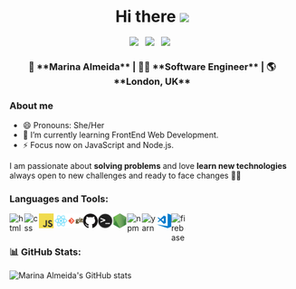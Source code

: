 <div align="center">
  <h1> Hi there <img src="https://media.giphy.com/media/hvRJCLFzcasrR4ia7z/giphy.gif" width="25px"></h1>
</div>

<p align='center'> 
<a href="https://www.linkedin.com/in/MarinaMAlmeida"><img height="30" src="https://cdn1.iconfinder.com/data/icons/logotypes/32/square-linkedin-128.png?raw=true"></a>&nbsp;&nbsp;
<a href="https://www.instagram.com/mari.mero.almeida/"><img height="30" src="https://cdn2.iconfinder.com/data/icons/social-media-2285/512/1_Instagram_colored_svg_1-128.png?raw=true"></a>&nbsp;&nbsp;
<a href="https://codepen.io/MarinaAlmeida"><img height="30" src="https://cdn3.iconfinder.com/data/icons/social-rounded-2/72/Codepen-128.png?raw=true"></a>&nbsp;&nbsp;

<div align="center">
<h3> 👩 **Marina Almeida** | 👩‍💻 **Software Engineer** | 🌎 **London, UK**</h3> 
</div>


### About me

- 😄 Pronouns: She/Her
- 🌱 I’m currently learning FrontEnd Web Development.
- ⚡ Focus now on JavaScript and Node.js. 

I am passionate about **solving problems** and love **learn new technologies** always open to new challenges and ready to face changes 👩‍💻

### Languages and Tools:

<img align="left" alt="html" width="26px" src="https://cdn1.iconfinder.com/data/icons/logotypes/32/badge-html-5-128.png" />
<img align="left" alt="css" width="26px" src="https://cdn4.iconfinder.com/data/icons/social-media-logos-6/512/121-css3-128.png" />
<img align="left" alt="JavaScript" width="26px" src="https://raw.githubusercontent.com/github/explore/80688e429a7d4ef2fca1e82350fe8e3517d3494d/topics/javascript/javascript.png" />
	<img align="left" alt="React" width="26px" src="https://raw.githubusercontent.com/github/explore/80688e429a7d4ef2fca1e82350fe8e3517d3494d/topics/react/react.png" />
	<img align="left" alt="Git" width="26px" src="https://raw.githubusercontent.com/github/explore/80688e429a7d4ef2fca1e82350fe8e3517d3494d/topics/git/git.png" />
	<img align="left" alt="GitHub" width="26px" src="https://raw.githubusercontent.com/github/explore/78df643247d429f6cc873026c0622819ad797942/topics/github/github.png" />
	<img align="left" alt="Terminal" width="26px" src="https://raw.githubusercontent.com/github/explore/80688e429a7d4ef2fca1e82350fe8e3517d3494d/topics/terminal/terminal.png" />
	<img align="left" alt="Node.js" width="26px" src="https://raw.githubusercontent.com/github/explore/80688e429a7d4ef2fca1e82350fe8e3517d3494d/topics/nodejs/nodejs.png" />
	<img align="left" alt="npm" width="26px" src="https://cdn4.iconfinder.com/data/icons/vector-brand-logos/40/NPM-128.png" />
	<img align="left" alt="yarn" width="26px" src="https://cdn4.iconfinder.com/data/icons/logos-brands-5/24/yarn-128.png" />
	<img align="left" alt="Visual Studio Code" width="26px" src="https://raw.githubusercontent.com/github/explore/80688e429a7d4ef2fca1e82350fe8e3517d3494d/topics/visual-studio-code/visual-studio-code.png" />
<img align="left" alt="firebase" width="26px" src="https://cdn4.iconfinder.com/data/icons/google-i-o-2016/512/google_firebase-2-128.png" />
<br />
<br />

### 📊 GitHub Stats:
![Marina Almeida's GitHub stats](https://github-readme-stats.vercel.app/api?username=MarinaAlmeida20&hide=stars,issues,contribs&theme=highcontrast&show_icons=true)



<!--
**MarinaAlmeida20/MarinaAlmeida20** is a ✨ _special_ ✨ repository because its `README.md` (this file) appears on your GitHub profile.
